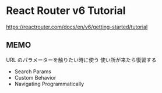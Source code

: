 # React Router v6 Tutorial

https://reactrouter.com/docs/en/v6/getting-started/tutorial

## MEMO

URL のパラメーターを触りたい時に使う
使い所が来たら復習する

- Search Params
- Custom Behavior
- Navigating Programmatically
